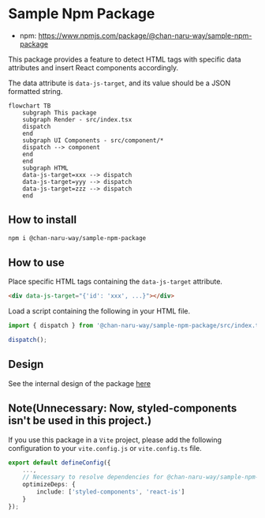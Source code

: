 # Sample Npm Package

- npm: https://www.npmjs.com/package/@chan-naru-way/sample-npm-package

This package provides a feature to detect HTML tags with specific data attributes and insert React components accordingly.

The data attribute is `data-js-target`, and its value should be a JSON formatted string.

```mermaid
flowchart TB
    subgraph This package
    subgraph Render - src/index.tsx
    dispatch
    end
    subgraph UI Components - src/component/*
	dispatch --> component
    end
	end
    subgraph HTML
    data-js-target=xxx --> dispatch
    data-js-target=yyy --> dispatch
    data-js-target=zzz --> dispatch
    end
```

## How to install

```bash
npm i @chan-naru-way/sample-npm-package
```

## How to use

Place specific HTML tags containing the `data-js-target` attribute.

```html
<div data-js-target="{'id': 'xxx', ...}"></div>
```

Load a script containing the following in your HTML file.

```typescript
import { dispatch } from '@chan-naru-way/sample-npm-package/src/index.tsx';

dispatch();
```

## Design

See the internal design of the package [here](./src/README.md)

## Note(Unnecessary: Now, styled-components isn't be used in this project.)

If you use this package in a `Vite` project, please add the following configuration to your `vite.config.js` or `vite.config.ts` file.

```typescript
export default defineConfig({
	...,
	// Necessary to resolve dependencies for @chan-naru-way/sample-npm-package
	optimizeDeps: {
		include: ['styled-components', 'react-is']
	}
});
```
